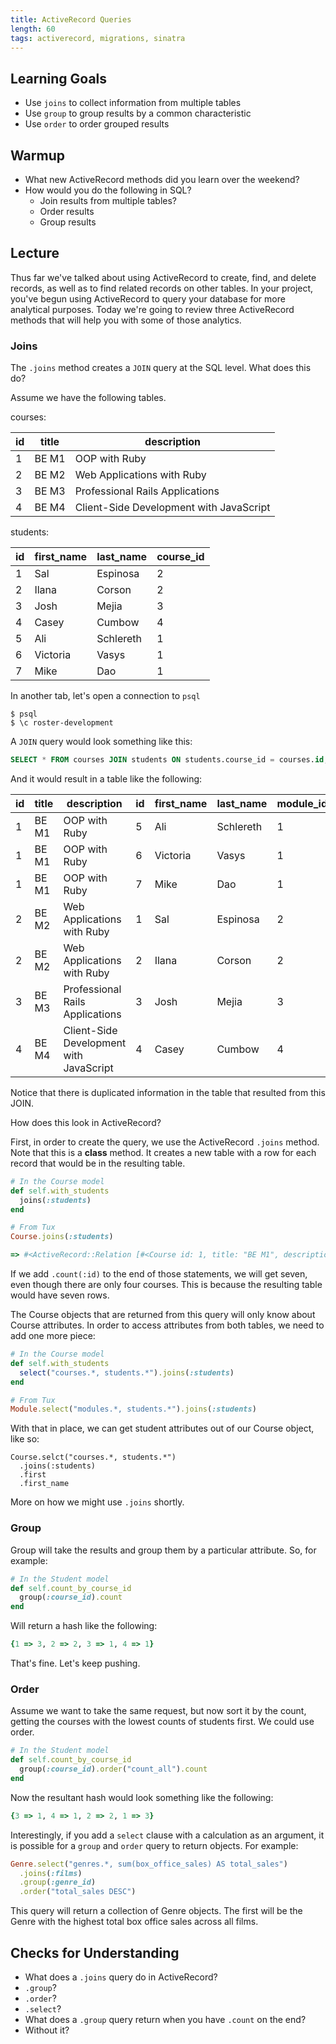```yaml
---
title: ActiveRecord Queries
length: 60
tags: activerecord, migrations, sinatra
---
```


## Learning Goals

* Use `joins` to collect information from multiple tables
* Use `group` to group results by a common characteristic
* Use `order` to order grouped results

## Warmup

* What new ActiveRecord methods did you learn over the weekend?
* How would you do the following in SQL?
  * Join results from multiple tables?
  * Order results
  * Group results

## Lecture

Thus far we've talked about using ActiveRecord to create, find, and delete records, as well as to find related records on other tables. In your project, you've begun using ActiveRecord to query your database for more analytical purposes. Today we're going to review three ActiveRecord methods that will help you with some of those analytics.

### Joins

The `.joins` method creates a `JOIN` query at the SQL level. What does this do?

Assume we have the following tables.

courses:

| id | title | description                             |
|----|-------|-----------------------------------------|
| 1  | BE M1 | OOP with Ruby                           |
| 2  | BE M2 | Web Applications with Ruby              |
| 3  | BE M3 | Professional Rails Applications         |
| 4  | BE M4 | Client-Side Development with JavaScript |

students:

| id | first_name | last_name | course_id |
|----|------------|-----------|-----------|
| 1  | Sal        | Espinosa  | 2         |
| 2  | Ilana      | Corson    | 2         |
| 3  | Josh       | Mejia     | 3         |
| 4  | Casey      | Cumbow    | 4         |
| 5  | Ali        | Schlereth | 1         |
| 6  | Victoria   | Vasys     | 1         |
| 7  | Mike       | Dao       | 1         |


In another tab, let's open a connection to `psql`
```
$ psql
$ \c roster-development
```
A `JOIN` query would look something like this:

```SQL
SELECT * FROM courses JOIN students ON students.course_id = courses.id;
```

And it would result in a table like the following:

| id | title | description                             | id | first_name | last_name | module_id |
|----|-------|-----------------------------------------|----|------------|-----------|-----------|
| 1  | BE M1 | OOP with Ruby                           | 5  | Ali        | Schlereth | 1         |
| 1  | BE M1 | OOP with Ruby                           | 6  | Victoria   | Vasys     | 1         |
| 1  | BE M1 | OOP with Ruby                           | 7  | Mike       | Dao       | 1         |
| 2  | BE M2 | Web Applications with Ruby              | 1  | Sal        | Espinosa  | 2         |
| 2  | BE M2 | Web Applications with Ruby              | 2  | Ilana      | Corson    | 2         |
| 3  | BE M3 | Professional Rails Applications         | 3  | Josh       | Mejia     | 3         |
| 4  | BE M4 | Client-Side Development with JavaScript | 4  | Casey      | Cumbow    | 4         |

Notice that there is duplicated information in the table that resulted from this JOIN.

How does this look in ActiveRecord?

First, in order to create the query, we use the ActiveRecord `.joins` method. Note that this is a **class** method. It creates a new table with a row for each record that would be in the resulting table.

```ruby
# In the Course model
def self.with_students
  joins(:students)
end

# From Tux
Course.joins(:students)
```

```ruby
=> #<ActiveRecord::Relation [#<Course id: 1, title: "BE M1", description: "OOP with Ruby">, #<Course id: 1, title: "BE M1", description: "OOP with Ruby">, #<Course id: 1, title: "BE M1", description: "OOP with Ruby">, #<Course id: 2, title: "BE M2", description: "Web Applications with Ruby">, #<Course id: 2, title: "BE M2", description: "Web Applications with Ruby">, #<Course id: 3, title: "BE M3", description: "Professional Rails Applications">, #<Course id: 4, title: "BE M4", description: "Client-Side Development with JavaScript">]>
```


If we add `.count(:id)` to the end of those statements, we will get seven, even though there are only four courses. This is because the resulting table would have seven rows.

The Course objects that are returned from this query will only know about Course attributes. In order to access attributes from both tables, we need to add one more piece:

```ruby
# In the Course model
def self.with_students
  select("courses.*, students.*").joins(:students)
end

# From Tux
Module.select("modules.*, students.*").joins(:students)
```

With that in place, we can get student attributes out of our Course object, like so:

```
Course.selct("courses.*, students.*")
  .joins(:students)
  .first
  .first_name
```

More on how we might use `.joins` shortly.

### Group

Group will take the results and group them by a particular attribute. So, for example:

```ruby
# In the Student model
def self.count_by_course_id
  group(:course_id).count
end
```

Will return a hash like the following:

```ruby
{1 => 3, 2 => 2, 3 => 1, 4 => 1}
```

That's fine. Let's keep pushing.

### Order

Assume we want to take the same request, but now sort it by the count, getting the courses with the lowest counts of students first. We could use order.

```ruby
# In the Student model
def self.count_by_course_id
  group(:course_id).order("count_all").count
end
```

Now the resultant hash would look something like the following:

```ruby
{3 => 1, 4 => 1, 2 => 2, 1 => 3}
```

Interestingly, if you add a `select` clause with a calculation as an argument, it is possible for a `group` and `order` query to return objects. For example:

```ruby
Genre.select("genres.*, sum(box_office_sales) AS total_sales")
  .joins(:films)
  .group(:genre_id)
  .order("total_sales DESC")
```

This query will return a collection of Genre objects. The first will be the Genre with the highest total box office sales across all films.

## Checks for Understanding

* What does a `.joins` query do in ActiveRecord?
* `.group`?
* `.order`?
* `.select`?
* What does a `.group` query return when you have `.count` on the end?
* Without it?
